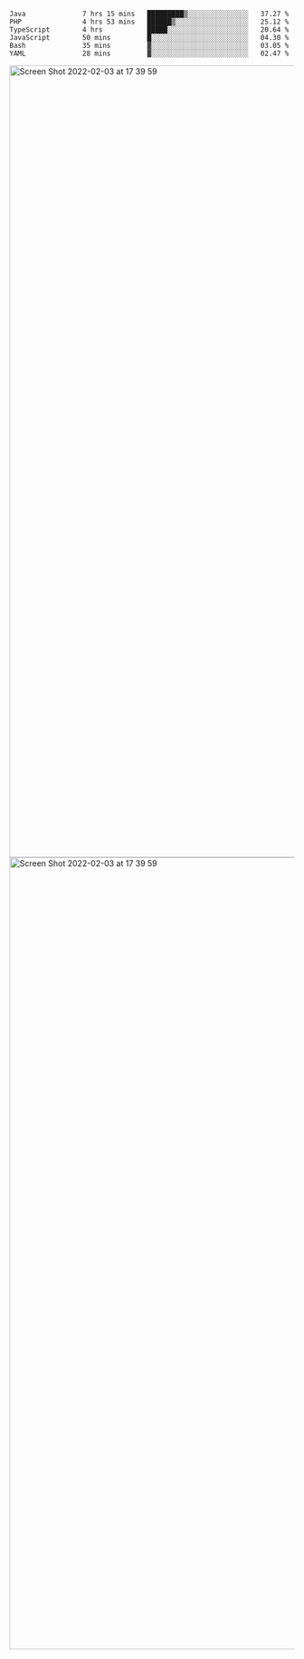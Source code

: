 <!--START_SECTION:waka-->

```text
Java              7 hrs 15 mins   █████████▒░░░░░░░░░░░░░░░   37.27 %
PHP               4 hrs 53 mins   ██████▒░░░░░░░░░░░░░░░░░░   25.12 %
TypeScript        4 hrs           █████░░░░░░░░░░░░░░░░░░░░   20.64 %
JavaScript        50 mins         █░░░░░░░░░░░░░░░░░░░░░░░░   04.30 %
Bash              35 mins         ▓░░░░░░░░░░░░░░░░░░░░░░░░   03.05 %
YAML              28 mins         ▓░░░░░░░░░░░░░░░░░░░░░░░░   02.47 %
```

<!--END_SECTION:waka-->

<img width="1400" alt="Screen Shot 2022-02-03 at 17 39 59" src="https://user-images.githubusercontent.com/45716542/152387304-f2b60485-53a6-4f4b-a818-5cefb1b0c0ae.png">
<img width="1400" alt="Screen Shot 2022-02-03 at 17 39 59" src="https://user-images.githubusercontent.com/45716542/152387273-ea5cdf21-2a45-44da-8bef-00c1763b1d42.png">
